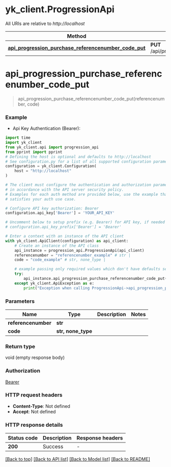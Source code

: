 # yk_client.ProgressionApi

All URIs are relative to *http://localhost*

Method | HTTP request | Description
------------- | ------------- | -------------
[**api_progression_purchase_referencenumber_code_put**](ProgressionApi.md#api_progression_purchase_referencenumber_code_put) | **PUT** /api/progression/purchase/{referencenumber}/{code} | 


# **api_progression_purchase_referencenumber_code_put**
> api_progression_purchase_referencenumber_code_put(referencenumber, code)



### Example

* Api Key Authentication (Bearer):
```python
import time
import yk_client
from yk_client.api import progression_api
from pprint import pprint
# Defining the host is optional and defaults to http://localhost
# See configuration.py for a list of all supported configuration parameters.
configuration = yk_client.Configuration(
    host = "http://localhost"
)

# The client must configure the authentication and authorization parameters
# in accordance with the API server security policy.
# Examples for each auth method are provided below, use the example that
# satisfies your auth use case.

# Configure API key authorization: Bearer
configuration.api_key['Bearer'] = 'YOUR_API_KEY'

# Uncomment below to setup prefix (e.g. Bearer) for API key, if needed
# configuration.api_key_prefix['Bearer'] = 'Bearer'

# Enter a context with an instance of the API client
with yk_client.ApiClient(configuration) as api_client:
    # Create an instance of the API class
    api_instance = progression_api.ProgressionApi(api_client)
    referencenumber = "referencenumber_example" # str | 
    code = "code_example" # str, none_type | 

    # example passing only required values which don't have defaults set
    try:
        api_instance.api_progression_purchase_referencenumber_code_put(referencenumber, code)
    except yk_client.ApiException as e:
        print("Exception when calling ProgressionApi->api_progression_purchase_referencenumber_code_put: %s\n" % e)
```


### Parameters

Name | Type | Description  | Notes
------------- | ------------- | ------------- | -------------
 **referencenumber** | **str**|  |
 **code** | **str, none_type**|  |

### Return type

void (empty response body)

### Authorization

[Bearer](../README.md#Bearer)

### HTTP request headers

 - **Content-Type**: Not defined
 - **Accept**: Not defined


### HTTP response details
| Status code | Description | Response headers |
|-------------|-------------|------------------|
**200** | Success |  -  |

[[Back to top]](#) [[Back to API list]](../README.md#documentation-for-api-endpoints) [[Back to Model list]](../README.md#documentation-for-models) [[Back to README]](../README.md)

